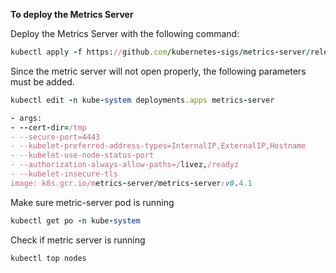 **To deploy the Metrics Server**

Deploy the Metrics Server with the following command:  
```ruby
kubectl apply -f https://github.com/kubernetes-sigs/metrics-server/releases/latest/download/components.yaml
```
 Since the metric server will not open properly, the following parameters must be added.
```ruby
kubectl edit -n kube-system deployments.apps metrics-server
```
```ruby
- args:
- --cert-dir=/tmp
- --secure-port=4443
- --kubelet-preferred-address-types=InternalIP,ExternalIP,Hostname
- --kubelet-use-node-status-port
- --authorization-always-allow-paths=/livez,/readyz
- --kubelet-insecure-tls
image: k8s.gcr.io/metrics-server/metrics-server:v0.4.1
```
 Make sure metric-server pod is running
```ruby
kubectl get po -n kube-system
```
Check if metric server is running
```ruby
kubectl top nodes
```

